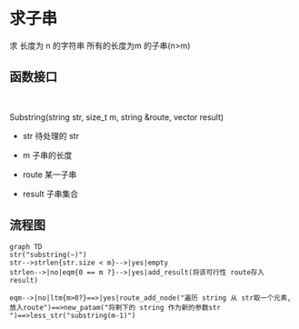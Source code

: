 # 求子串

求 长度为 n 的字符串  所有的长度为m 的子串(n>m)

## 函数接口

​	

Substring(string str, size_t m,  string &route, vector<string> result)

- str 待处理的 str

- m 子串的长度
- route 某一子串
- result 子串集合



## 流程图



```mermaid
graph TD
str("substring(~)")
str-->strlen{str.size < m}-->|yes|empty
strlen-->|no|eqm{0 == m ?}-->|yes|add_result(将该可行性 route存入 result)

eqm-->|no|ltm{m>0?}==>|yes|route_add_node("遍历 string 从 str取一个元素, 放入route")==>new_patam("将剩下的 string 作为新的参数str ")==>less_str("substring(m-1)")

```

